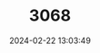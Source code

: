 ---
title: "3068"
category: "Brennania belkini"
draft: false
date: 2024-02-22 13:03:49
languages:
  English: ["Belkin's Dune Tabanid Fly"]
---